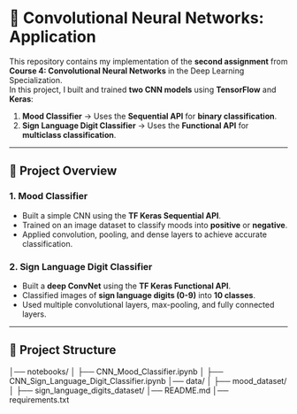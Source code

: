 # 🧠 Convolutional Neural Networks: Application

This repository contains my implementation of the **second assignment** from **Course 4: Convolutional Neural Networks** in the Deep Learning Specialization.  
In this project, I built and trained **two CNN models** using **TensorFlow** and **Keras**:

1. **Mood Classifier** → Uses the **Sequential API** for **binary classification**.
2. **Sign Language Digit Classifier** → Uses the **Functional API** for **multiclass classification**.

---

## 🚀 Project Overview

### **1. Mood Classifier**
- Built a simple CNN using the **TF Keras Sequential API**.
- Trained on an image dataset to classify moods into **positive** or **negative**.
- Applied convolution, pooling, and dense layers to achieve accurate classification.

### **2. Sign Language Digit Classifier**
- Built a **deep ConvNet** using the **TF Keras Functional API**.
- Classified images of **sign language digits (0-9)** into **10 classes**.
- Used multiple convolutional layers, max-pooling, and fully connected layers.

---

## 📂 Project Structure

│── notebooks/
│ ├── CNN_Mood_Classifier.ipynb
│ ├── CNN_Sign_Language_Digit_Classifier.ipynb
│── data/
│ ├── mood_dataset/
│ ├── sign_language_digits_dataset/
│── README.md
│── requirements.txt
